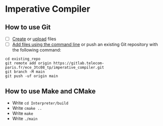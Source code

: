 # Imperative Compiler



## How to use Git

- [ ] [Create](https://docs.gitlab.com/ee/user/project/repository/web_editor.html#create-a-file) or [upload](https://docs.gitlab.com/ee/user/project/repository/web_editor.html#upload-a-file) files
- [ ] [Add files using the command line](https://docs.gitlab.com/ee/gitlab-basics/add-file.html#add-a-file-using-the-command-line) or push an existing Git repository with the following command:

```
cd existing_repo
git remote add origin https://gitlab.telecom-paris.fr/ece_3tc08_tp/imperative_compiler.git
git branch -M main
git push -uf origin main
```

## How to use Make and CMake

- Write `cd Interpreter/build`
- Write `cmake ..`
- Write `make`
- Write `./main`

